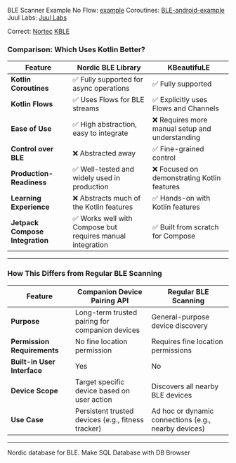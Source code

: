 BLE Scanner Example
No Flow:
[example](https://github.com/santansarah/ble-scanner)
Coroutines:
[BLE-android-example](https://github.com/millerGrey/BLE-android-example/tree/master)
Juul Labs:
[Juul Labs](https://github.com/JuulLabs/sensortag)

Correct:
[Nortec](https://github.com/NordicSemiconductor/Android-BLE-Library)
[KBLE](https://bitbucket.org/developerY/workspace/projects/KBEAUT)
### **Comparison: Which Uses Kotlin Better?**

| Feature                     | **Nordic BLE Library**                                      | **KBeautifuLE**                                   |
|-----------------------------|------------------------------------------------------------|--------------------------------------------------|
| **Kotlin Coroutines**        | ✅ Fully supported for async operations                    | ✅ Fully supported                               |
| **Kotlin Flows**             | ✅ Uses Flows for BLE streams                              | ✅ Explicitly uses Flows and Channels            |
| **Ease of Use**              | ✅ High abstraction, easy to integrate                    | ❌ Requires more manual setup and understanding |
| **Control over BLE**         | ❌ Abstracted away                                         | ✅ Fine-grained control                          |
| **Production-Readiness**     | ✅ Well-tested and widely used in production               | ❌ Focused on demonstrating Kotlin features      |
| **Learning Experience**      | ❌ Abstracts much of the Kotlin features                  | ✅ Hands-on with Kotlin features                 |
| **Jetpack Compose Integration** | ✅ Works well with Compose but requires manual integration | ✅ Built from scratch for Compose                |

---

### How This Differs from Regular BLE Scanning

| **Feature**                         | **Companion Device Pairing API**                           | **Regular BLE Scanning**                                |
|-------------------------------------|----------------------------------------------------------|-------------------------------------------------------|
| **Purpose**                         | Long-term trusted pairing for companion devices          | General-purpose device discovery                      |
| **Permission Requirements**         | No fine location permission                              | Requires fine location permissions                   |
| **Built-in User Interface**         | Yes                                                      | No                                                    |
| **Device Scope**                    | Target specific device based on user action              | Discovers all nearby BLE devices                     |
| **Use Case**                        | Persistent trusted devices (e.g., fitness tracker)       | Ad hoc or dynamic connections (e.g., nearby devices) |

---

Nordic database for BLE.
Make SQL Database with DB Browser
